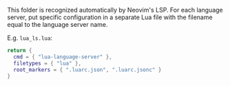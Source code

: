 This folder is recognized automatically by Neovim's LSP. For each language
server, put specific configuration in a separate Lua file with the filename
equal to the language server name.

E.g. `lua_ls.lua`:

```lua
return {
  cmd = { "lua-language-server" },
  filetypes = { "lua" },
  root_markers = { ".luarc.json", ".luarc.jsonc" }
}
```

